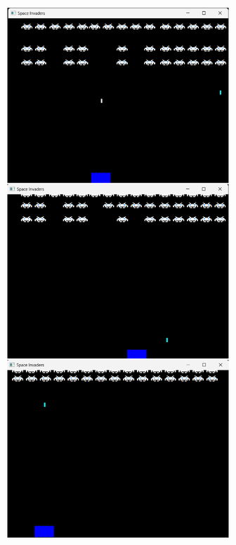 ![Image alt](https://github.com/lichking21/space-invaders/blob/main/SpaceInvaders_screen/screen3.png)
![Image alt](https://github.com/lichking21/space-invaders/blob/main/SpaceInvaders_screen/screen2.png)
![Image alt](https://github.com/lichking21/space-invaders/blob/main/SpaceInvaders_screen/screen1.png)
